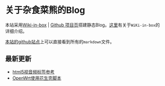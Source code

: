 关于杂食菜熊的Blog
===
本站采用[Wiki-in-box](http://dmscode.github.io/Wiki-in-box/) | [Github 项目页](https://github.com/dmscode/Wiki-in-box)搭建静态Blog。[这里](wiki-in-bok-index)有关于`WiKi-in-box`的详细介绍。

[本站的github站点](https://github.com/xdsnet/xdsnet.github.io)上可以直接看到所有的`markdown`文件。

## 最新更新
 * [html5视音频标签参考](/index.html?name=html:html5视音频标签参考)
 * [OpenWrt使用花生壳脚本](linux:openwrtfororay)


